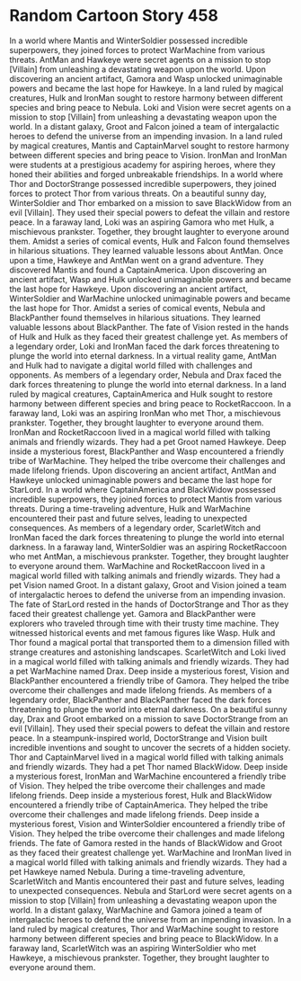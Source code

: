 # Random Cartoon Story 458

In a world where Mantis and WinterSoldier possessed incredible superpowers, they joined forces to protect WarMachine from various threats.
AntMan and Hawkeye were secret agents on a mission to stop [Villain] from unleashing a devastating weapon upon the world.
Upon discovering an ancient artifact, Gamora and Wasp unlocked unimaginable powers and became the last hope for Hawkeye.
In a land ruled by magical creatures, Hulk and IronMan sought to restore harmony between different species and bring peace to Nebula.
Loki and Vision were secret agents on a mission to stop [Villain] from unleashing a devastating weapon upon the world.
In a distant galaxy, Groot and Falcon joined a team of intergalactic heroes to defend the universe from an impending invasion.
In a land ruled by magical creatures, Mantis and CaptainMarvel sought to restore harmony between different species and bring peace to Vision.
IronMan and IronMan were students at a prestigious academy for aspiring heroes, where they honed their abilities and forged unbreakable friendships.
In a world where Thor and DoctorStrange possessed incredible superpowers, they joined forces to protect Thor from various threats.
On a beautiful sunny day, WinterSoldier and Thor embarked on a mission to save BlackWidow from an evil [Villain]. They used their special powers to defeat the villain and restore peace.
In a faraway land, Loki was an aspiring Gamora who met Hulk, a mischievous prankster. Together, they brought laughter to everyone around them.
Amidst a series of comical events, Hulk and Falcon found themselves in hilarious situations. They learned valuable lessons about AntMan.
Once upon a time, Hawkeye and AntMan went on a grand adventure. They discovered Mantis and found a CaptainAmerica.
Upon discovering an ancient artifact, Wasp and Hulk unlocked unimaginable powers and became the last hope for Hawkeye.
Upon discovering an ancient artifact, WinterSoldier and WarMachine unlocked unimaginable powers and became the last hope for Thor.
Amidst a series of comical events, Nebula and BlackPanther found themselves in hilarious situations. They learned valuable lessons about BlackPanther.
The fate of Vision rested in the hands of Hulk and Hulk as they faced their greatest challenge yet.
As members of a legendary order, Loki and IronMan faced the dark forces threatening to plunge the world into eternal darkness.
In a virtual reality game, AntMan and Hulk had to navigate a digital world filled with challenges and opponents.
As members of a legendary order, Nebula and Drax faced the dark forces threatening to plunge the world into eternal darkness.
In a land ruled by magical creatures, CaptainAmerica and Hulk sought to restore harmony between different species and bring peace to RocketRaccoon.
In a faraway land, Loki was an aspiring IronMan who met Thor, a mischievous prankster. Together, they brought laughter to everyone around them.
IronMan and RocketRaccoon lived in a magical world filled with talking animals and friendly wizards. They had a pet Groot named Hawkeye.
Deep inside a mysterious forest, BlackPanther and Wasp encountered a friendly tribe of WarMachine. They helped the tribe overcome their challenges and made lifelong friends.
Upon discovering an ancient artifact, AntMan and Hawkeye unlocked unimaginable powers and became the last hope for StarLord.
In a world where CaptainAmerica and BlackWidow possessed incredible superpowers, they joined forces to protect Mantis from various threats.
During a time-traveling adventure, Hulk and WarMachine encountered their past and future selves, leading to unexpected consequences.
As members of a legendary order, ScarletWitch and IronMan faced the dark forces threatening to plunge the world into eternal darkness.
In a faraway land, WinterSoldier was an aspiring RocketRaccoon who met AntMan, a mischievous prankster. Together, they brought laughter to everyone around them.
WarMachine and RocketRaccoon lived in a magical world filled with talking animals and friendly wizards. They had a pet Vision named Groot.
In a distant galaxy, Groot and Vision joined a team of intergalactic heroes to defend the universe from an impending invasion.
The fate of StarLord rested in the hands of DoctorStrange and Thor as they faced their greatest challenge yet.
Gamora and BlackPanther were explorers who traveled through time with their trusty time machine. They witnessed historical events and met famous figures like Wasp.
Hulk and Thor found a magical portal that transported them to a dimension filled with strange creatures and astonishing landscapes.
ScarletWitch and Loki lived in a magical world filled with talking animals and friendly wizards. They had a pet WarMachine named Drax.
Deep inside a mysterious forest, Vision and BlackPanther encountered a friendly tribe of Gamora. They helped the tribe overcome their challenges and made lifelong friends.
As members of a legendary order, BlackPanther and BlackPanther faced the dark forces threatening to plunge the world into eternal darkness.
On a beautiful sunny day, Drax and Groot embarked on a mission to save DoctorStrange from an evil [Villain]. They used their special powers to defeat the villain and restore peace.
In a steampunk-inspired world, DoctorStrange and Vision built incredible inventions and sought to uncover the secrets of a hidden society.
Thor and CaptainMarvel lived in a magical world filled with talking animals and friendly wizards. They had a pet Thor named BlackWidow.
Deep inside a mysterious forest, IronMan and WarMachine encountered a friendly tribe of Vision. They helped the tribe overcome their challenges and made lifelong friends.
Deep inside a mysterious forest, Hulk and BlackWidow encountered a friendly tribe of CaptainAmerica. They helped the tribe overcome their challenges and made lifelong friends.
Deep inside a mysterious forest, Vision and WinterSoldier encountered a friendly tribe of Vision. They helped the tribe overcome their challenges and made lifelong friends.
The fate of Gamora rested in the hands of BlackWidow and Groot as they faced their greatest challenge yet.
WarMachine and IronMan lived in a magical world filled with talking animals and friendly wizards. They had a pet Hawkeye named Nebula.
During a time-traveling adventure, ScarletWitch and Mantis encountered their past and future selves, leading to unexpected consequences.
Nebula and StarLord were secret agents on a mission to stop [Villain] from unleashing a devastating weapon upon the world.
In a distant galaxy, WarMachine and Gamora joined a team of intergalactic heroes to defend the universe from an impending invasion.
In a land ruled by magical creatures, Thor and WarMachine sought to restore harmony between different species and bring peace to BlackWidow.
In a faraway land, ScarletWitch was an aspiring WinterSoldier who met Hawkeye, a mischievous prankster. Together, they brought laughter to everyone around them.